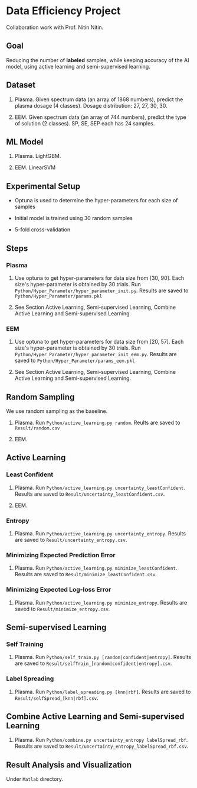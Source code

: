 # Data Efficiency Project

Collaboration work with Prof. Nitin Nitin.

## Goal

Reducing the number of **labeled** samples, while keeping accuracy of the AI model, using active learning and semi-supervised learning.

## Dataset

1.  Plasma. Given spectrum data (an array of 1868 numbers), predict the plasma dosage (4 classes). Dosage distribution: 27, 27, 30, 30.

2.  EEM. Given spectrum data (an array of 744 numbers), predict the type of solution (2 classes). SP, SE, SEP each has 24 samples.

## ML Model

1.  Plasma. LightGBM.

2.  EEM. LinearSVM

## Experimental Setup

*   Optuna is used to determine the hyper-parameters for each size of samples

*   Initial model is trained using 30 random samples

*   5-fold cross-validation

## Steps

### Plasma

1.  Use optuna to get hyper-parameters for data size from [30, 90]. Each size's hyper-parameter is obtained by 30 trials. Run `Python/Hyper_Parameter/hyper_parameter_init.py`. Results are saved to `Python/Hyper_Parameter/params.pkl`

2.  See Section Active Learning, Semi-supervised Learning, Combine Active Learning and Semi-supervised Learning.

### EEM

1.  Use optuna to get hyper-parameters for data size from [20, 57]. Each size's hyper-parameter is obtained by 30 trials. Run `Python/Hyper_Parameter/hyper_parameter_init_eem.py`. Results are saved to `Python/Hyper_Parameter/params_eem.pkl`

2.  See Section Active Learning, Semi-supervised Learning, Combine Active Learning and Semi-supervised Learning.


## Random Sampling

We use random sampling as the baseline.

1.  Plasma. Run `Python/active_learning.py random`. Reults are saved to `Result/random.csv`

2. EEM.



## Active Learning

### Least Confident

1.  Plasma. Run `Python/active_learning.py uncertainty_leastConfident`. Results are saved to `Result/uncertainty_leastConfident.csv`.

2.  EEM.

### Entropy

1.  Plasma. Run `Python/active_learning.py uncertainty_entropy`. Results are saved to `Result/uncertainty_entropy.csv`.


### Minimizing Expected Prediction Error

1.  Plasma. Run `Python/active_learning.py minimize_leastConfident`. Results are saved to `Result/minimize_leastConfident.csv`.

### Minimizing Expected Log-loss Error

1.  Plasma. Run `Python/active_learning.py minimize_entropy`. Results are saved to `Result/minimize_entropy.csv`.

## Semi-supervised Learning

### Self Training

1.  Plasma. Run `Python/self_train.py [random|confident|entropy]`. Results are saved to `Result/selfTrain_[random|confident|entropy].csv`.

### Label Spreading

1.  Plasma. Run `Python/label_spreading.py [knn|rbf]`. Results are saved to `Result/selfSpread_[knn|rbf].csv`.


## Combine Active Learning and Semi-supervised Learning

1.  Plasma. Run `Python/combine.py uncertainty_entropy labelSpread_rbf`. Results are saved to `Result/uncertainty_entropy_labelSpread_rbf.csv`.


## Result Analysis and Visualization

Under `Matlab` directory.

